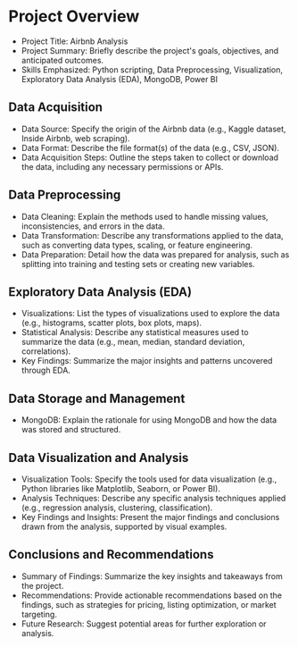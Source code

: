 # Project Overview

* Project Title: Airbnb Analysis
* Project Summary: Briefly describe the project's goals, objectives, and anticipated outcomes.
* Skills Emphasized: Python scripting, Data Preprocessing, Visualization, Exploratory Data Analysis (EDA), MongoDB, Power BI
## Data Acquisition

* Data Source: Specify the origin of the Airbnb data (e.g., Kaggle dataset, Inside Airbnb, web scraping).
* Data Format: Describe the file format(s) of the data (e.g., CSV, JSON).
* Data Acquisition Steps: Outline the steps taken to collect or download the data, including any necessary permissions or APIs.
## Data Preprocessing

* Data Cleaning: Explain the methods used to handle missing values, inconsistencies, and errors in the data.
* Data Transformation: Describe any transformations applied to the data, such as converting data types, scaling, or feature engineering.
* Data Preparation: Detail how the data was prepared for analysis, such as splitting into training and testing sets or creating new variables.
## Exploratory Data Analysis (EDA)

* Visualizations: List the types of visualizations used to explore the data (e.g., histograms, scatter plots, box plots, maps).
* Statistical Analysis: Describe any statistical measures used to summarize the data (e.g., mean, median, standard deviation, correlations).
* Key Findings: Summarize the major insights and patterns uncovered through EDA.
## Data Storage and Management

* MongoDB: Explain the rationale for using MongoDB and how the data was stored and structured.
## Data Visualization and Analysis

* Visualization Tools: Specify the tools used for data visualization (e.g., Python libraries like Matplotlib, Seaborn, or Power BI).
* Analysis Techniques: Describe any specific analysis techniques applied (e.g., regression analysis, clustering, classification).
* Key Findings and Insights: Present the major findings and conclusions drawn from the analysis, supported by visual examples.
## Conclusions and Recommendations

* Summary of Findings: Summarize the key insights and takeaways from the project.
* Recommendations: Provide actionable recommendations based on the findings, such as strategies for pricing, listing optimization, or market targeting.
* Future Research: Suggest potential areas for further exploration or analysis.
